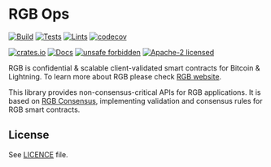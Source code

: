 # RGB Ops

[![Build](https://github.com/rgb-protocol/rgb-ops/actions/workflows/build.yml/badge.svg)](https://github.com/rgb-protocol/rgb-ops/actions/workflows/build.yml)
[![Tests](https://github.com/rgb-protocol/rgb-ops/actions/workflows/test.yml/badge.svg)](https://github.com/rgb-protocol/rgb-ops/actions/workflows/test.yml)
[![Lints](https://github.com/rgb-protocol/rgb-ops/actions/workflows/lint.yml/badge.svg)](https://github.com/rgb-protocol/rgb-ops/actions/workflows/lint.yml)
[![codecov](https://codecov.io/gh/rgb-protocol/rgb-ops/branch/master/graph/badge.svg)](https://codecov.io/gh/rgb-protocol/rgb-ops)

[![crates.io](https://img.shields.io/crates/v/rgb-ops)](https://crates.io/crates/rgb-ops)
[![Docs](https://docs.rs/rgb-ops/badge.svg)](https://docs.rs/rgb-ops)
[![unsafe forbidden](https://img.shields.io/badge/unsafe-forbidden-success.svg)](https://github.com/rust-secure-code/safety-dance/)
[![Apache-2 licensed](https://img.shields.io/crates/l/rgb-ops)](./LICENSE)

RGB is confidential & scalable client-validated smart contracts for Bitcoin &
Lightning. To learn more about RGB please check [RGB website][Site].

This library provides non-consensus-critical APIs for RGB applications.
It is based on [RGB Consensus][Consensus], implementing validation and
consensus rules for RGB smart contracts.

## License

See [LICENCE](LICENSE) file.


[Consensus]: https://github.com/rgb-protocol/rgb-consensus
[Site]: https://rgb.info
